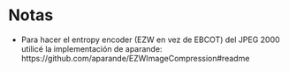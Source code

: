 <h1>Notas</h1>

<ul>
	<li>Para hacer el entropy encoder (EZW en vez de EBCOT) del JPEG 2000 utilicé la implementación de aparande: https://github.com/aparande/EZWImageCompression#readme</li>
</ul>